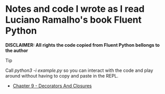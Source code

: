 # Notes and code I wrote as I read Luciano Ramalho's book Fluent Python

**DISCLAIMER: All rights the code copied from Fluent Python bellongs to the author**

> [!TIP]
> Call *python3 -i example.py* so you can interact with the code and play around without having to copy and paste in the REPL.

- [Chapter 9 - Decorators And Closures](./9_DecoratorsAndClosures)
